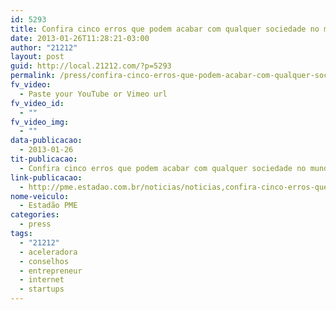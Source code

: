 ```yaml
---
id: 5293
title: Confira cinco erros que podem acabar com qualquer sociedade no mundo dos negócios
date: 2013-01-26T11:28:21-03:00
author: "21212"
layout: post
guid: http://local.21212.com/?p=5293
permalink: /press/confira-cinco-erros-que-podem-acabar-com-qualquer-sociedade-no-mundo-dos-negocios/
fv_video:
  - Paste your YouTube or Vimeo url
fv_video_id:
  - ""
fv_video_img:
  - ""
data-publicacao:
  - 2013-01-26
tit-publicacao:
  - Confira cinco erros que podem acabar com qualquer sociedade no mundo dos negócios
link-publicacao:
  - http://pme.estadao.com.br/noticias/noticias,confira-cinco-erros-que-podem-acabar-com-qualquer-sociedade-no-mundo-dos-negocios-,2633,0.htm
nome-veiculo:
  - Estadão PME
categories:
  - press
tags:
  - "21212"
  - aceleradora
  - conselhos
  - entrepreneur
  - internet
  - startups
---
```

